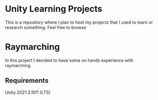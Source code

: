 # Unity Learning Projects
This is a repository where I plan to host my projects that I used to learn or research something. Feel free to browse

# Raymarching
In this project I decided to have some on hands experience with raymarching.

## Requirements
Unity 2021.3.10f1 (LTS)
